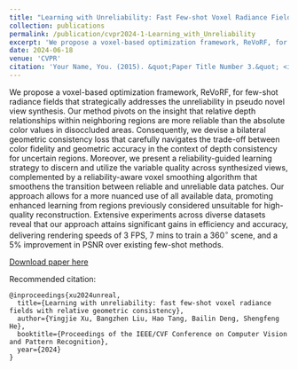 ```yaml
---
title: "Learning with Unreliability: Fast Few-shot Voxel Radiance Fields with Relative Geometric Consistency"
collection: publications
permalink: /publication/cvpr2024-1-Learning_with_Unreliability
excerpt: 'We propose a voxel-based optimization framework, ReVoRF, for few-shot radiance fields that strategically address the unreliability in pseudo novel view synthesis. Our method pivots on the insight that relative depth relationships within neighboring regions are more reliable than the absolute color values in disoccluded areas. Consequently, we devise a bilateral geometric consistency loss that carefully navigates the trade-off between color fidelity and geometric accuracy in the context of depth consistency for uncertain regions. Moreover, we present a reliability-guided learning strategy to discern and utilize the variable quality across synthesized views, complemented by a reliability-aware voxel smoothing algorithm that smoothens the transition between reliable and unreliable data patches. Our approach allows for a more nuanced use of all available data, promoting enhanced learning from regions previously considered unsuitable for high-quality reconstruction. Extensive experiments across diverse datasets reveal that our approach attains significant gains in efficiency and accuracy, delivering rendering speeds of 3 FPS, 7 mins to train a $360^\circ$ scene, and a 5\% improvement in PSNR over existing few-shot methods.'
date: 2024-06-18
venue: 'CVPR'
citation: 'Your Name, You. (2015). &quot;Paper Title Number 3.&quot; <i>Journal 1</i>. 1(3).'
---
```

We propose a voxel-based optimization framework, ReVoRF, for few-shot radiance fields that strategically addresses the unreliability in pseudo novel view synthesis. Our method pivots on the insight that relative depth relationships within neighboring regions are more reliable than the absolute color values in disoccluded areas. Consequently, we devise a bilateral geometric consistency loss that carefully navigates the trade-off between color fidelity and geometric accuracy in the context of depth consistency for uncertain regions. Moreover, we present a reliability-guided learning strategy to discern and utilize the variable quality across synthesized views, complemented by a reliability-aware voxel smoothing algorithm that smoothens the transition between reliable and unreliable data patches. Our approach allows for a more nuanced use of all available data, promoting enhanced learning from regions previously considered unsuitable for high-quality reconstruction. Extensive experiments across diverse datasets reveal that our approach attains significant gains in efficiency and accuracy, delivering rendering speeds of 3 FPS, 7 mins to train a $360^\circ$ scene, and a 5\% improvement in PSNR over existing few-shot methods.

[Download paper here](http://academicpages.github.io/files/paper3.pdf)

Recommended citation: 
```
@inproceedings{xu2024unreal,
  title={Learning with unreliability: fast few-shot voxel radiance fields with relative geometric consistency},
  author={Yingjie Xu, Bangzhen Liu, Hao Tang, Bailin Deng, Shengfeng He},
  booktitle={Proceedings of the IEEE/CVF Conference on Computer Vision and Pattern Recognition},
  year={2024}
}
```
